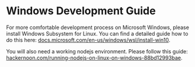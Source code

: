 # Windows Development Guide

For more comfortable development process  on Microsoft Windows, please install Windows Subsystem for Linux. You can find a detailed guide how to do this here: [docs.microsoft.com/en-us/windows/wsl/install-win10](https://docs.microsoft.com/en-us/windows/wsl/install-win10). 

You will also need a working nodejs environment. Please follow this guide: [hackernoon.com/running-nodejs-on-linux-on-windows-88bd12993bae](https://hackernoon.com/running-nodejs-on-linux-on-windows-88bd12993bae).